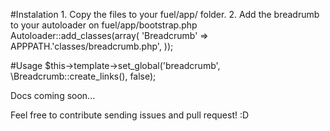 #Instalation
	1. Copy the files to your fuel/app/ folder.
	2. Add the breadrumb to your autoloader on fuel/app/bootstrap.php
		Autoloader::add_classes(array(
			'Breadcrumb' => APPPATH.'classes/breadcrumb.php',
		));

#Usage
	$this->template->set_global('breadcrumb', \Breadcrumb::create_links(), false);

Docs coming soon...

Feel free to contribute sending issues and pull request! :D